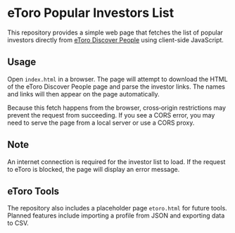 # eToro Popular Investors List

This repository provides a simple web page that fetches the list of popular investors directly from [eToro Discover People](https://www.etoro.com/discover/people) using client-side JavaScript.

## Usage

Open `index.html` in a browser. The page will attempt to download the HTML of the eToro Discover People page and parse the investor links. The names and links will then appear on the page automatically.

Because this fetch happens from the browser, cross‑origin restrictions may prevent the request from succeeding. If you see a CORS error, you may need to serve the page from a local server or use a CORS proxy.

## Note

An internet connection is required for the investor list to load. If the request to eToro is blocked, the page will display an error message.

## eToro Tools

The repository also includes a placeholder page `etoro.html` for future tools.
Planned features include importing a profile from JSON and exporting data to CSV.
